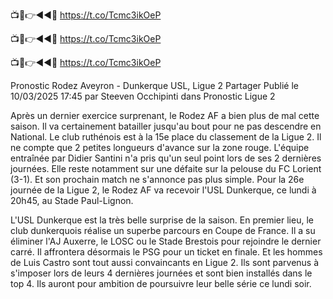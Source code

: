 📺📱👉◄◄🔴 https://t.co/Tcmc3ikOeP

📺📱👉◄◄🔴 https://t.co/Tcmc3ikOeP

📺📱👉◄◄🔴 https://t.co/Tcmc3ikOeP







Pronostic Rodez Aveyron - Dunkerque USL, Ligue 2
Partager
Publié le 10/03/2025 17:45  par Steeven Occhipinti dans Pronostic Ligue 2

Après un dernier exercice surprenant, le Rodez AF a bien plus de mal cette saison. Il va certainement batailler jusqu'au bout pour ne pas descendre en National. Le club ruthénois est à la 15e place du classement de la Ligue 2. Il ne compte que 2 petites longueurs d'avance sur la zone rouge. L'équipe entraînée par Didier Santini n'a pris qu'un seul point lors de ses 2 dernières journées. Elle reste notamment sur une défaite sur la pelouse du FC Lorient (3-1). Et son prochain match ne s'annonce pas plus simple. Pour la 26e journée de la Ligue 2, le Rodez AF va recevoir l'USL Dunkerque, ce lundi à 20h45, au Stade Paul-Lignon.

L'USL Dunkerque est la très belle surprise de la saison. En premier lieu, le club dunkerquois réalise un superbe parcours en Coupe de France. Il a su éliminer l'AJ Auxerre, le LOSC ou le Stade Brestois pour rejoindre le dernier carré. Il affrontera désormais le PSG pour un ticket en finale. Et les hommes de Luis Castro sont tout aussi convaincants en Ligue 2. Ils sont parvenus à s'imposer lors de leurs 4 dernières journées et sont bien installés dans le top 4. Ils auront pour ambition de poursuivre leur belle série ce lundi soir.

